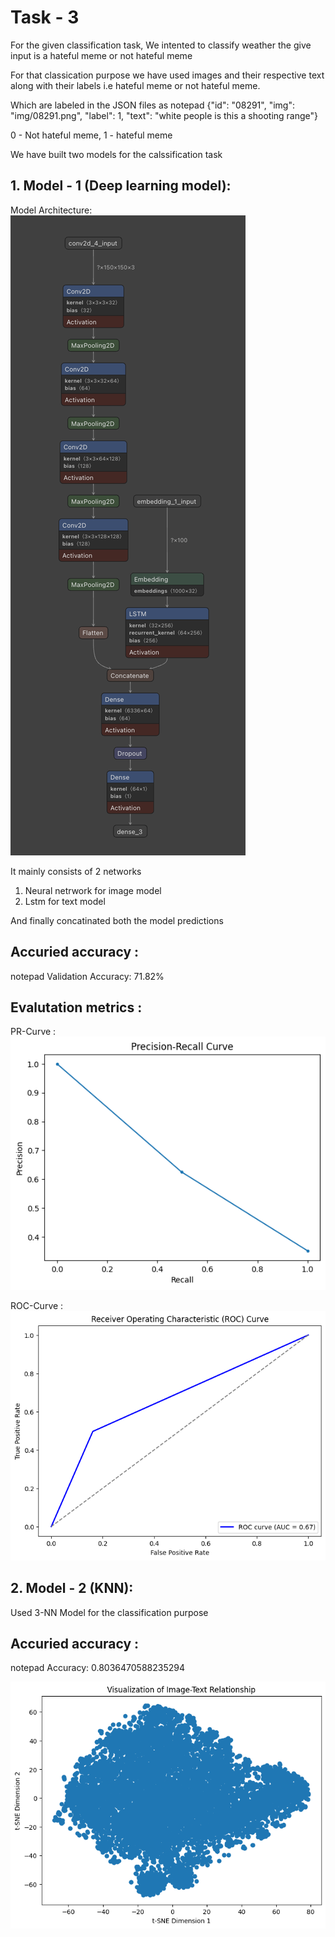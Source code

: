 # Task - 3

For the given classification task, We intented to classify weather the give input is a hateful meme or not hateful meme 

For that classication purpose we have used images and their respective text along with their labels i.e hateful meme or not hateful meme.

Which are labeled in the JSON files as 
notepad
{"id": "08291", "img": "img/08291.png", "label": 1, "text": "white people is this a shooting range"}

0 - Not hateful meme, 1 - hateful meme

We have built two models for the calssification task

## 1. Model - 1 (Deep learning model):
Model Architecture: <br />
<img src="https://github.com/siddhu1716/PreCog_Submission/blob/main/Task_3/Model.png"/>

It mainly consists of 2 networks
1. Neural netrwork for image model
2. Lstm for text model

And finally concatinated both the model predictions 

## Accuried accuracy : 
notepad
Validation Accuracy: 71.82%


## Evalutation metrics : 
PR-Curve : <br />
<img src="https://github.com/hemanth1403/PreCog_Submission/blob/main/Task_3/PR_Curve.png">

ROC-Curve : <br />
<img src="https://github.com/siddhu1716/PreCog_Submission/blob/main/Task_3/ROC_Curve.png"/>


## 2. Model - 2 (KNN):

Used 3-NN Model for the classification purpose

## Accuried accuracy :
notepad
Accuracy: 0.8036470588235294

<img src="https://github.com/siddhu1716/PreCog_Submission/blob/main/Task_3/Data_Visualization.png"/>

